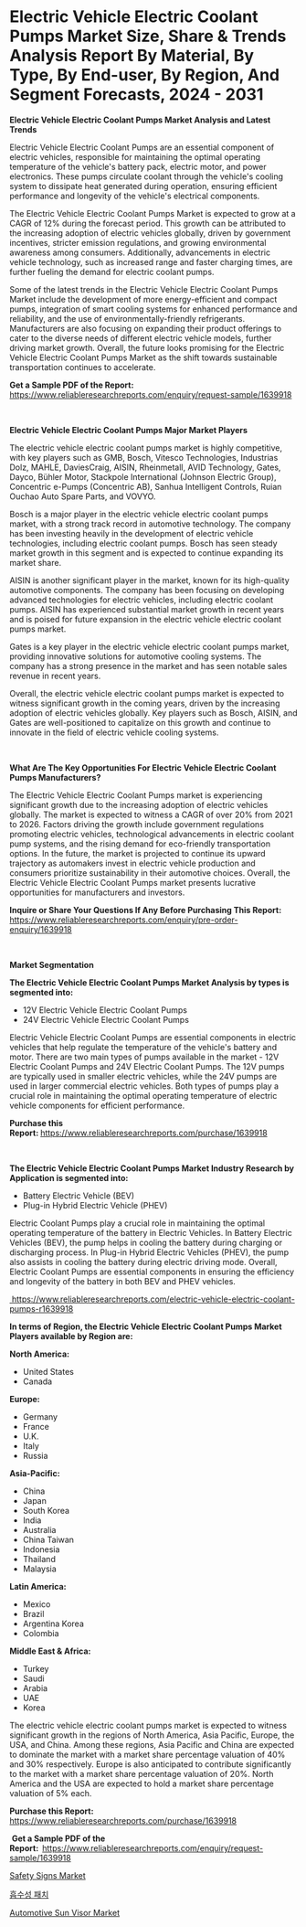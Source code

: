 <p><h1>Electric Vehicle Electric Coolant Pumps Market Size, Share & Trends Analysis Report By Material, By Type, By End-user, By Region, And Segment Forecasts, 2024 - 2031</h1></p><p><strong>Electric Vehicle Electric Coolant Pumps Market Analysis and Latest Trends</strong></p>
<p><p>Electric Vehicle Electric Coolant Pumps are an essential component of electric vehicles, responsible for maintaining the optimal operating temperature of the vehicle's battery pack, electric motor, and power electronics. These pumps circulate coolant through the vehicle's cooling system to dissipate heat generated during operation, ensuring efficient performance and longevity of the vehicle's electrical components.</p><p>The Electric Vehicle Electric Coolant Pumps Market is expected to grow at a CAGR of 12% during the forecast period. This growth can be attributed to the increasing adoption of electric vehicles globally, driven by government incentives, stricter emission regulations, and growing environmental awareness among consumers. Additionally, advancements in electric vehicle technology, such as increased range and faster charging times, are further fueling the demand for electric coolant pumps.</p><p>Some of the latest trends in the Electric Vehicle Electric Coolant Pumps Market include the development of more energy-efficient and compact pumps, integration of smart cooling systems for enhanced performance and reliability, and the use of environmentally-friendly refrigerants. Manufacturers are also focusing on expanding their product offerings to cater to the diverse needs of different electric vehicle models, further driving market growth. Overall, the future looks promising for the Electric Vehicle Electric Coolant Pumps Market as the shift towards sustainable transportation continues to accelerate.</p></p>
<p><strong>Get a Sample PDF of the Report:&nbsp;</strong> <a href="https://www.reliableresearchreports.com/enquiry/request-sample/1639918">https://www.reliableresearchreports.com/enquiry/request-sample/1639918</a></p>
<p>&nbsp;</p>
<p><strong>Electric Vehicle Electric Coolant Pumps Major Market Players</strong></p>
<p><p>The electric vehicle electric coolant pumps market is highly competitive, with key players such as GMB, Bosch, Vitesco Technologies, Industrias Dolz, MAHLE, DaviesCraig, AISIN, Rheinmetall, AVID Technology, Gates, Dayco, Bühler Motor, Stackpole International (Johnson Electric Group), Concentric e-Pumps (Concentric AB), Sanhua Intelligent Controls, Ruian Ouchao Auto Spare Parts, and VOVYO.</p><p>Bosch is a major player in the electric vehicle electric coolant pumps market, with a strong track record in automotive technology. The company has been investing heavily in the development of electric vehicle technologies, including electric coolant pumps. Bosch has seen steady market growth in this segment and is expected to continue expanding its market share.</p><p>AISIN is another significant player in the market, known for its high-quality automotive components. The company has been focusing on developing advanced technologies for electric vehicles, including electric coolant pumps. AISIN has experienced substantial market growth in recent years and is poised for future expansion in the electric vehicle electric coolant pumps market.</p><p>Gates is a key player in the electric vehicle electric coolant pumps market, providing innovative solutions for automotive cooling systems. The company has a strong presence in the market and has seen notable sales revenue in recent years.</p><p>Overall, the electric vehicle electric coolant pumps market is expected to witness significant growth in the coming years, driven by the increasing adoption of electric vehicles globally. Key players such as Bosch, AISIN, and Gates are well-positioned to capitalize on this growth and continue to innovate in the field of electric vehicle cooling systems.</p></p>
<p>&nbsp;</p>
<p><strong>What Are The Key Opportunities For Electric Vehicle Electric Coolant Pumps Manufacturers?</strong></p>
<p><p>The Electric Vehicle Electric Coolant Pumps market is experiencing significant growth due to the increasing adoption of electric vehicles globally. The market is expected to witness a CAGR of over 20% from 2021 to 2026. Factors driving the growth include government regulations promoting electric vehicles, technological advancements in electric coolant pump systems, and the rising demand for eco-friendly transportation options. In the future, the market is projected to continue its upward trajectory as automakers invest in electric vehicle production and consumers prioritize sustainability in their automotive choices. Overall, the Electric Vehicle Electric Coolant Pumps market presents lucrative opportunities for manufacturers and investors.</p></p>
<p><strong>Inquire or Share Your Questions If Any Before Purchasing This Report:</strong> <a href="https://www.reliableresearchreports.com/enquiry/pre-order-enquiry/1639918">https://www.reliableresearchreports.com/enquiry/pre-order-enquiry/1639918</a></p>
<p>&nbsp;</p>
<p><strong>Market Segmentation</strong></p>
<p><strong>The Electric Vehicle Electric Coolant Pumps Market Analysis by types is segmented into:</strong></p>
<p><ul><li>12V Electric Vehicle Electric Coolant Pumps</li><li>24V Electric Vehicle Electric Coolant Pumps</li></ul></p>
<p><p>Electric Vehicle Electric Coolant Pumps are essential components in electric vehicles that help regulate the temperature of the vehicle's battery and motor. There are two main types of pumps available in the market - 12V Electric Coolant Pumps and 24V Electric Coolant Pumps. The 12V pumps are typically used in smaller electric vehicles, while the 24V pumps are used in larger commercial electric vehicles. Both types of pumps play a crucial role in maintaining the optimal operating temperature of electric vehicle components for efficient performance.</p></p>
<p><strong>Purchase this Report:&nbsp;</strong><a href="https://www.reliableresearchreports.com/purchase/1639918">https://www.reliableresearchreports.com/purchase/1639918</a></p>
<p>&nbsp;</p>
<p><strong>The Electric Vehicle Electric Coolant Pumps Market Industry Research by Application is segmented into:</strong></p>
<p><ul><li>Battery Electric Vehicle (BEV)</li><li>Plug-in Hybrid Electric Vehicle (PHEV)</li></ul></p>
<p><p>Electric Coolant Pumps play a crucial role in maintaining the optimal operating temperature of the battery in Electric Vehicles. In Battery Electric Vehicles (BEV), the pump helps in cooling the battery during charging or discharging process. In Plug-in Hybrid Electric Vehicles (PHEV), the pump also assists in cooling the battery during electric driving mode. Overall, Electric Coolant Pumps are essential components in ensuring the efficiency and longevity of the battery in both BEV and PHEV vehicles.</p></p>
<p><a href="https://www.reliableresearchreports.com/electric-vehicle-electric-coolant-pumps-r1639918">&nbsp;https://www.reliableresearchreports.com/electric-vehicle-electric-coolant-pumps-r1639918</a></p>
<p><strong>In terms of Region, the Electric Vehicle Electric Coolant Pumps Market Players available by Region are:</strong></p>
<p>
    <p> <strong> North America: </strong>
        <ul>
            <li>United States</li>
            <li>Canada</li>
        </ul>
        </p> 
    <p> <strong> Europe: </strong>
        <ul>
            <li>Germany</li>
            <li>France</li>
            <li>U.K.</li>
            <li>Italy</li>
            <li>Russia</li>
        </ul>
        </p> 
    <p> <strong> Asia-Pacific: </strong>
        <ul>
            <li>China</li>
            <li>Japan</li>
            <li>South Korea</li>
            <li>India</li>
            <li>Australia</li>
            <li>China Taiwan</li>
            <li>Indonesia</li>
            <li>Thailand</li>
            <li>Malaysia</li>
        </ul>
        </p> 
    <p> <strong> Latin America: </strong>
        <ul>
            <li>Mexico</li>
            <li>Brazil</li>
            <li>Argentina Korea</li>
            <li>Colombia</li>
        </ul>
        </p> 
    <p> <strong> Middle East & Africa: </strong>
        <ul>
            <li>Turkey</li>
            <li>Saudi</li>
            <li>Arabia</li>
            <li>UAE</li>
            <li>Korea</li>
        </ul>
    </p>
    </p>
<p><p>The electric vehicle electric coolant pumps market is expected to witness significant growth in the regions of North America, Asia Pacific, Europe, the USA, and China. Among these regions, Asia Pacific and China are expected to dominate the market with a market share percentage valuation of 40% and 30% respectively. Europe is also anticipated to contribute significantly to the market with a market share percentage valuation of 20%. North America and the USA are expected to hold a market share percentage valuation of 5% each.</p></p>
<p><strong>Purchase this Report: </strong><a href="https://www.reliableresearchreports.com/purchase/1639918">https://www.reliableresearchreports.com/purchase/1639918</a></p>
<p>&nbsp;<strong>Get a Sample PDF of the Report:&nbsp;&nbsp;</strong><a href="https://www.reliableresearchreports.com/enquiry/request-sample/1639918">https://www.reliableresearchreports.com/enquiry/request-sample/1639918</a></p>
<p><strong></strong></p>
<p><p><a href="https://github.com/Paul14Anderson63/Market-Research-Report-List-4/blob/main/safety-signs-market.md">Safety Signs Market</a></p><p><a href="https://github.com/konokaryan/Market-Research-Report-List-1/blob/main/8925326114658.md">흡수성 패치</a></p><p><a href="https://github.com/guneycigdem35/Market-Research-Report-List-3/blob/main/automotive-sun-visor-market.md">Automotive Sun Visor Market</a></p></p>